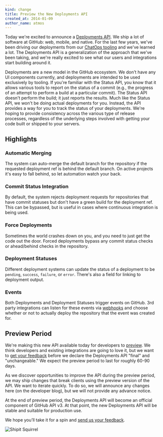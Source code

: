 ```yaml
---
kind: change
title: Preview the New Deployments API
created_at: 2014-01-09
author_name: atmos
---
```


Today we're excited to announce a [Deployments API][docs]. We ship a lot of
software at GitHub: web, mobile, and native. For the last few years, we've been
driving our deployments from our [ChatOps tooling][chatops] and we've learned a
lot. The Deployments API is a generalization of the approach that we've been
taking, and we're really excited to see what our users and integrations start
building around it.

Deployments are a new model in the GitHub ecosystem. We don't have any UI
components currently, and deployments are intended to be used exclusively by
tooling.  If you're familiar with the Status API, you know that it allows
various tools to report on the status of a commit (e.g., the progress of an
attempt to perform a build at a particular commit). The Status API doesn't
perform the build; it just reports the results. Much like the Status API, we
won't be doing actual deployments for you. Instead, the API provides a way for
you to track the status of your deployments. We're hoping to provide
consistency across the various type of release processes, regardless of the
underlying steps involved with getting your code built or shipped to your
servers.

## Highlights

### Automatic Merging

The system can auto-merge the default branch for the repository if the
requested deployment ref is behind the default branch. On active projects it's
easy to fall behind, so let automation watch your back.

### Commit Status Integration

By default, the system rejects deployment requests for repositories that have
commit statuses but don't have a green build for the deployment ref. This can
be bypassed, but is useful in cases where continuous integration is being used.

### Force Deployments

Sometimes the world crashes down on you, and you need to just get the code out
the door.  Forced deployments bypass any commit status checks or ahead/behind
checks in the repository.

### Deployment Statuses

Different deployment systems can update the status of a deployment to be
`pending`, `success`, `failure`, or `error`. There's also a field for linking
to deployment output.

### Events

Both Deployments and Deployment Statuses trigger events on GitHub. 3rd party
integrations can listen for these events via [webhooks][hooks] and choose
whether or not to actually deploy the repository that the event was created for.

## Preview Period

We're making this new API available today for developers to
<a href="/v3/repos/deployments/#preview-mode" data-proofer-ignore>preview</a>.  We think developers and existing integrations are
going to love it, but we want to [get your feedback][contact] before we declare
the Deployments API "final" and "unchangeable." We expect the preview period to
last for roughly 60-90 days.

As we discover opportunities to improve the API during the preview period, we
may ship changes that break clients using the preview version of the API. We
want to iterate quickly. To do so, we will announce any changes here (on the
developer blog), but we will not provide any advance notice.

At the end of preview period, the Deployments API will become an official
component of GitHub API v3. At that point, the new Deployments API will be
stable and suitable for production use.

We hope you’ll take it for a spin and [send us your feedback][contact].

![Shipit Squirrel](http://shipitsquirrel.github.io/images/ship%20it%20squirrel.png)

[docs]: /v3/repos/deployments/
[hooks]: /v3/repos/hooks/
[chatops]: https://speakerdeck.com/jnewland/chatops
[contact]: https://github.com/contact?form[subject]=Deployments+API
